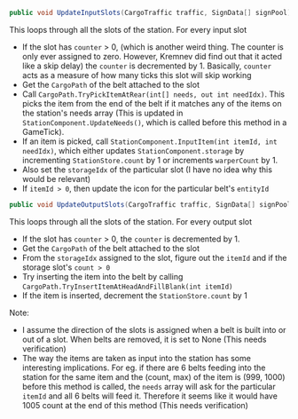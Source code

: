 ```csharp
public void UpdateInputSlots(CargoTraffic traffic, SignData[] signPool);
```

This loops through all the slots of the station.
For every input slot
  * If the slot has `counter` > 0,
    (which is another weird thing. The counter is only ever assigned to zero. However, Kremnev did find out that it acted like a skip delay)
    the `counter` is decremented by 1. Basically, `counter` acts as a measure of how many ticks this slot will skip working
  * Get the `CargoPath` of the belt attached to the slot
  * Call `CargoPath.TryPickItemAtRear(int[] needs, out int needIdx)`. This picks the item from the end of the belt if it matches any of the items on the station's needs array (This is updated in `StationComponent.UpdateNeeds()`, which is called before this method in a GameTick).
  * If an item is picked, call `StationComponent.InputItem(int itemId, int needIdx)`, which either updates `StationComponent.storage` by incrementing `StationStore.count` by 1 or increments `warperCount` by 1.
  * Also set the `storageIdx` of the particular slot (I have no idea why this would be relevant)
  * If `itemId > 0`, then update the icon for the particular belt's `entityId`

```csharp
public void UpdateOutputSlots(CargoTraffic traffic, SignData[] signPool);
```

This loops through all the slots of the station.
For every output slot
  * If the slot has `counter` > 0, the `counter` is decremented by 1.
  * Get the `CargoPath` of the belt attached to the slot
  * From the `storageIdx` assigned to the slot, figure out the `itemId` and if the storage slot's `count > 0`
  * Try inserting the item into the belt by calling `CargoPath.TryInsertItemAtHeadAndFillBlank(int itemId)`
  * If the item is inserted, decrement the `StationStore.count` by 1



Note:
 * I assume the direction of the slots is assigned when a belt is built into or out of a slot. When belts are removed, it is set to None (This needs verification)
 * The way the items are taken as input into the station has some interesting implications. For eg. if there are 6 belts feeding into the station for the same item and the (count, max) of the item is (999, 1000) before this method is called, the `needs` array will ask for the particular `itemId` and all 6 belts will feed it. Therefore it seems like it would have 1005 count at the end of this method (This needs verification)